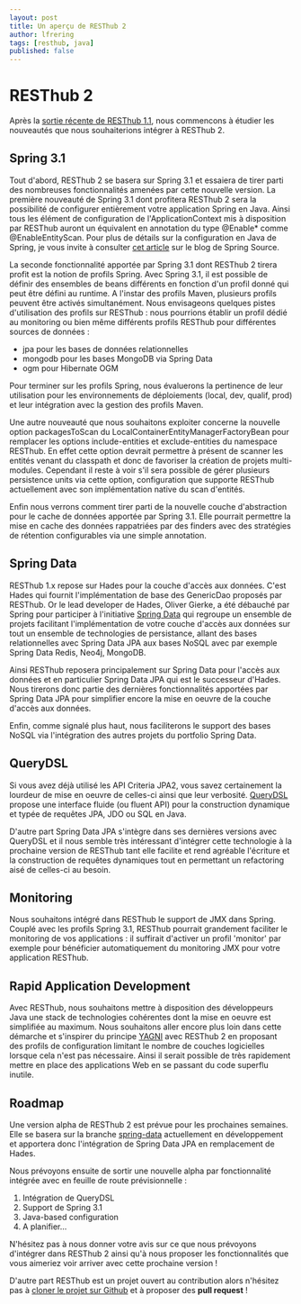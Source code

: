 ```yaml
---
layout: post
title: Un aperçu de RESThub 2
author: lfrering
tags: [resthub, java]
published: false
---
```


# RESThub 2

Après la [sortie récente de RESThub
1.1](http://pullrequest.org/2011/06/28/resthub-1-1.html), nous
commencons à étudier les nouveautés que nous souhaiterions intégrer à
RESThub 2.

## Spring 3.1

Tout d'abord, RESThub 2 se basera sur Spring 3.1 et essaiera de tirer
parti des nombreuses fonctionnalités amenées par cette nouvelle version.
La première nouveauté de Spring 3.1 dont profitera RESThub 2 sera la
possibilité de configurer entièrement votre application Spring en Java.
Ainsi tous les élément de configuration de l'ApplicationContext mis à
disposition par RESThub auront un équivalent en annotation du type
@Enable\* comme @EnableEntityScan.  Pour plus de détails sur la
configuration en Java de Spring, je vous invite à consulter [cet
article](http://blog.springsource.com/2011/06/10/spring-3-1-m2-configuration-enhancements/)
sur le blog de Spring Source.

La seconde fonctionnalité apportée par Spring 3.1 dont RESThub 2 tirera
profit est la notion de profils Spring. Avec Spring 3.1, il est possible
de définir des ensembles de beans différents en fonction d'un profil
donné qui peut être défini au runtime. A l'instar des profils Maven,
plusieurs profils peuvent être activés simultanément. Nous envisageons
quelques pistes d'utilisation des profils sur RESThub : nous pourrions
établir un profil dédié au monitoring ou bien même différents profils
RESThub pour différentes sources de données :

* jpa pour les bases de données relationnelles
* mongodb pour les bases MongoDB via Spring Data
* ogm pour Hibernate OGM

Pour terminer sur les profils Spring, nous évaluerons la pertinence de
leur utilisation pour les environnements de déploiements (local, dev,
qualif, prod) et leur intégration avec la gestion des profils Maven.

Une autre nouveauté que nous souhaitons exploiter concerne la nouvelle
option packagesToScan du LocalContainerEntityManagerFactoryBean pour
remplacer les options include-entities et exclude-entities du namespace
RESThub. En effet cette option devrait permettre à présent de scanner
les entités venant du classpath et donc de favoriser la création de
projets multi-modules.  Cependant il reste à voir s'il sera possible de
gérer plusieurs persistence units via cette option, configuration que
supporte RESThub actuellement avec son implémentation native du scan
d'entités.

Enfin nous verrons comment tirer parti de la nouvelle couche
d'abstraction pour le cache de données apportée par Spring 3.1. Elle
pourrait permettre la mise en cache des données rappatriées par des
finders avec des stratégies de rétention configurables via une simple
annotation.

## Spring Data

RESThub 1.x repose sur Hades pour la couche d'accès aux données. C'est
Hades qui fournit l'implémentation de base des GenericDao proposés par
RESThub. Or le lead developer de Hades, Oliver Gierke, a été débauché
par Spring pour participer à l'initiative [Spring
Data](http://www.springsource.org/spring-data) qui regroupe un ensemble
de projets facilitant l'implémentation de votre couche d'accès aux
données sur tout un ensemble de technologies de persistance, allant des
bases relationnelles avec Spring Data JPA aux bases NoSQL avec par
exemple Spring Data Redis, Neo4j, MongoDB.

Ainsi RESThub reposera principalement sur Spring Data pour l'accès aux
données et en particulier Spring Data JPA qui est le successeur d'Hades.
Nous tirerons donc partie des dernières fonctionnalités apportées par
Spring Data JPA pour simplifier encore la mise en oeuvre de la couche
d'accès aux données.

Enfin, comme signalé plus haut, nous faciliterons le support des bases
NoSQL via l'intégration des autres projets du portfolio Spring Data.

## QueryDSL

Si vous avez déjà utilisé les API Criteria JPA2, vous savez certainement
la lourdeur de mise en oeuvre de celles-ci ainsi que leur verbosité.
[QueryDSL](http://www.querydsl.com/) propose une interface fluide (ou
fluent API) pour la construction dynamique et typée de requêtes JPA, JDO
ou SQL en Java.

D'autre part Spring Data JPA s'intègre dans ses dernières versions avec
QueryDSL et il nous semble très intéressant d'intégrer cette technologie
à la prochaine version de RESThub tant elle facilite et rend agréable
l'écriture et la construction de requêtes dynamiques tout en permettant
un refactoring aisé de celles-ci au besoin.

## Monitoring

Nous souhaitons intégré dans RESThub le support de JMX dans Spring.
Couplé avec les profils Spring 3.1, RESThub pourrait grandement
faciliter le monitoring de vos applications : il suffirait d'activer un
profil 'monitor' par exemple pour bénéficier automatiquement du
monitoring JMX pour votre application RESThub.

## Rapid Application Development

Avec RESThub, nous souhaitons mettre à disposition des développeurs Java
une stack de technologies cohérentes dont la mise en oeuvre est
simplifiée au maximum. Nous souhaitons aller encore plus loin dans cette
démarche et s'inspirer du principe
[YAGNI](http://fr.wikipedia.org/wiki/YAGNI) avec RESThub 2 en proposant
des profils de configuration limitant le nombre de couches logicielles
lorsque cela n'est pas nécessaire. Ainsi il serait possible de très
rapidement mettre en place des applications Web en se passant du code
superflu inutile.

## Roadmap

Une version alpha de RESThub 2 est prévue pour les prochaines semaines.
Elle se basera sur la branche
[spring-data](https://github.com/pullrequest/resthub/tree/spring-data)
actuellement en développement et apportera donc l'intégration de Spring
Data JPA en remplacement de Hades.

Nous prévoyons ensuite de sortir une nouvelle alpha par fonctionnalité
intégrée avec en feuille de route prévisionnelle :

1. Intégration de QueryDSL
2. Support de Spring 3.1
3. Java-based configuration
4. A planifier...

N'hésitez pas à nous donner votre avis sur ce que nous prévoyons
d'intégrer dans RESThub 2 ainsi qu'à nous proposer les fonctionnalités
que vous aimeriez voir arriver avec cette prochaine version !

D'autre part RESThub est un projet ouvert au contribution alors
n'hésitez pas à [cloner le projet sur
Github](https://github.com/pullrequest/resthub) et à proposer des **pull
request** !

